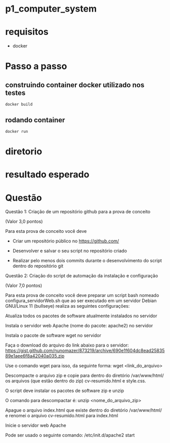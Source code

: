 # p1_computer_system

# requisitos
- docker 

# Passo a passo

## construindo container docker utilizado nos testes
    docker build

## rodando container 
    docker run


# diretorio


# resultado esperado









# Questão

Questão 1: Criação de um repositório github para a prova de conceito

(Valor 3,0 pontos)

Para esta prova de conceito você deve

- Criar um repositório público no https://github.com/

 - Desenvolver e salvar o seu script no repositório criado

 - Realizar pelo menos dois commits durante o desenvolvimento do script dentro do repositório git


Questão 2: Criação do script de automação da instalação e configuração

(Valor 7,0 pontos)

Para esta prova de conceito você deve preparar um script bash nomeado configura_servidorWeb.sh que ao ser executado em um servidor Debian GNU/Linux 11 (bullseye) realiza as seguintes configurações:

Atualiza todos os pacotes de software atualmente instalados no servidor

Instala o servidor web Apache (nome do pacote: apache2) no servidor

Instala o pacote de software wget no servidor

Faça o download do arquivo do link abaixo para o servidor:
https://gist.github.com/nunomazer/873219/archive/690e1f604dc8ead2583589e1aee6f8a42040a035.zip

Use o comando wget para isso, da seguinte forma: wget <link_do_arquivo>

Descompacte o arquivo zip e copie para dentro do diretório /var/www/html/ os arquivos (que estão dentro do zip) cv-resumido.html e style.css.

O script deve instalar os pacotes de software zip e unzip

O comando para descompactar é: unzip <nome_do_arquivo_zip>

Apague o arquivo index.html que existe dentro do diretório /var/www/html/ e renomei o arquivo cv-resumido.html para index.html

Inicie o servidor web Apache

Pode ser usado o seguinte comando: /etc/init.d/apache2 start
